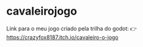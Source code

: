 # cavaleirojogo

Link para o meu jogo criado pela trilha do godot: 👉
https://crazyfox8187.itch.io/cavaleiro-o-jogo
